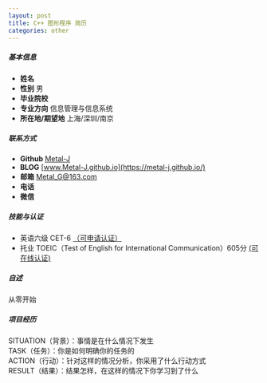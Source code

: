 ```yaml
---
layout: post
title: C++ 图形程序 简历
categories: other
---
```


##### 基本信息

- **姓名**   
- **性别** 男  
- **毕业院校**   
- **专业方向** 信息管理与信息系统  
- **所在地/期望地** 上海/深圳/南京  

##### 联系方式

- **Github** [Metal-J](https://github.com/Metal-J)  
- **BLOG** [www.Metal-J.github.io](https://metal-j.github.io/)  
- **邮箱** [Metal_G@163.com](https://Metal_G@163.com)  
- **电话**   
- **微信**   

##### 技能与认证

- 英语六级 CET-6 [（可申请认证）](http://cet.neea.edu.cn/html1/folder/19081/5179-1.htm)  
- 托业 TOEIC（Test of English for International Communication）605分 [(可在线认证)](http://www.toeic.cn/)  


##### 自述

从零开始

##### 项目经历

SITUATION（背景）：事情是在什么情况下发生  
TASK（任务）：你是如何明确你的任务的  
ACTION（行动）：针对这样的情况分析，你采用了什么行动方式  
RESULT（结果）：结果怎样，在这样的情况下你学习到了什么  